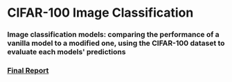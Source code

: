 # CIFAR-100 Image Classification

### Image classification models: comparing the performance of a vanilla model to a modified one, using the CIFAR-100 dataset to evaluate each models' predictions

### [Final Report](ELEC475_Lab2Report.pdf) 

